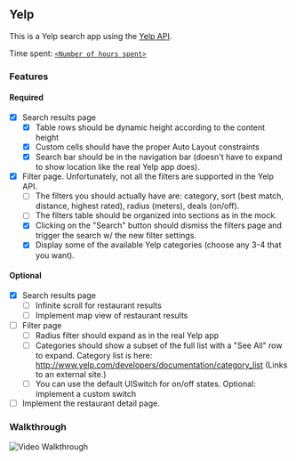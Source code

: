 ## Yelp

This is a Yelp search app using the [Yelp API](http://developer.rottentomatoes.com/docs/read/JSON).

Time spent: [`<Number of hours spent>`](https://wakatime.com/@wfalkwallace/projects/okgnlqreif)

### Features

#### Required

- [x] Search results page
   - [x] Table rows should be dynamic height according to the content height
   - [x] Custom cells should have the proper Auto Layout constraints
   - [x] Search bar should be in the navigation bar (doesn't have to expand to show location like the real Yelp app does).
- [x] Filter page. Unfortunately, not all the filters are supported in the Yelp API.
   - [ ] The filters you should actually have are: category, sort (best match, distance, highest rated), radius (meters), deals (on/off).
   - [ ] The filters table should be organized into sections as in the mock.
   - [x] Clicking on the "Search" button should dismiss the filters page and trigger the search w/ the new filter settings.
   - [x] Display some of the available Yelp categories (choose any 3-4 that you want).

#### Optional

- [x] Search results page
   - [ ] Infinite scroll for restaurant results
   - [ ] Implement map view of restaurant results
- [ ] Filter page
   - [ ] Radius filter should expand as in the real Yelp app
   - [ ] Categories should show a subset of the full list with a "See All" row to expand. Category list is here: http://www.yelp.com/developers/documentation/category_list (Links to an external site.)
   - [ ] You can use the default UISwitch for on/off states. Optional: implement a custom switch
- [ ] Implement the restaurant detail page.

### Walkthrough

![Video Walkthrough](...)



